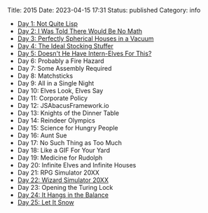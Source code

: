 Title: 2015
Date: 2023-04-15 17:31
Status: published
Category: info

- [Day 1: Not Quite Lisp]({filename}2015/01-not-quite-lisp.md)
- [Day 2: I Was Told There Would Be No Math]({filename}2015/02-no-math.md)
- [Day 3: Perfectly Spherical Houses in a Vacuum]({filename}2015/03-houses.md)
- [Day 4: The Ideal Stocking Stuffer]({filename}2015/04-coin.md)
- [Day 5: Doesn't He Have Intern-Elves For This?]({filename}2015/05-string.md)
- Day 6: Probably a Fire Hazard
- Day 7: Some Assembly Required
- Day 8: Matchsticks
- Day 9: All in a Single Night
- Day 10: Elves Look, Elves Say
- Day 11: Corporate Policy
- Day 12: JSAbacusFramework.io
- Day 13: Knights of the Dinner Table
- Day 14: Reindeer Olympics
- Day 15: Science for Hungry People
- Day 16: Aunt Sue
- Day 17: No Such Thing as Too Much
- Day 18: Like a GIF For Your Yard
- Day 19: Medicine for Rudolph
- Day 20: Infinite Elves and Infinite Houses
- Day 21: RPG Simulator 20XX
- [Day 22: Wizard Simulator 20XX]({filename}2015/22-wizards.md)
- Day 23: Opening the Turing Lock
- [Day 24: It Hangs in the Balance]({filename}2015/24-balance.md)
- [Day 25: Let It Snow]({filename}2015/25-snow.md)
